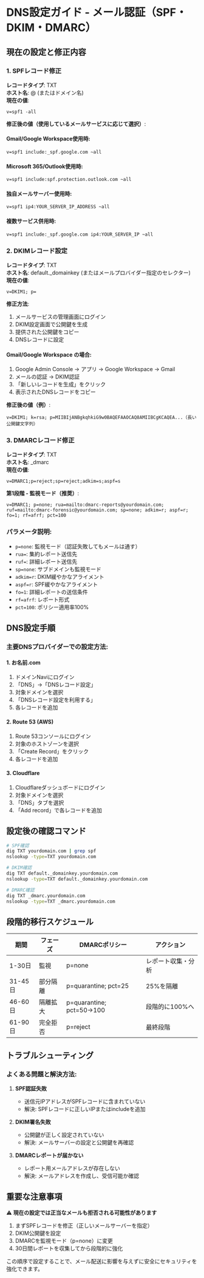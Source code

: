 # DNS設定ガイド - メール認証（SPF・DKIM・DMARC）

## 現在の設定と修正内容

### 1. SPFレコード修正

**レコードタイプ**: TXT  
**ホスト名**: @ (またはドメイン名)  
**現在の値**:

```
v=spf1 -all
```

**修正後の値（使用しているメールサービスに応じて選択）**:

#### Gmail/Google Workspace使用時:

```
v=spf1 include:_spf.google.com ~all
```

#### Microsoft 365/Outlook使用時:

```
v=spf1 include:spf.protection.outlook.com ~all
```

#### 独自メールサーバー使用時:

```
v=spf1 ip4:YOUR_SERVER_IP_ADDRESS ~all
```

#### 複数サービス併用時:

```
v=spf1 include:_spf.google.com ip4:YOUR_SERVER_IP ~all
```

### 2. DKIMレコード設定

**レコードタイプ**: TXT  
**ホスト名**: default.\_domainkey (またはメールプロバイダー指定のセレクター)  
**現在の値**:

```
v=DKIM1; p=
```

**修正方法**:

1. メールサービスの管理画面にログイン
2. DKIM設定画面で公開鍵を生成
3. 提供された公開鍵をコピー
4. DNSレコードに設定

#### Gmail/Google Workspace の場合:

1. Google Admin Console → アプリ → Google Workspace → Gmail
2. メールの認証 → DKIM認証
3. 「新しいレコードを生成」をクリック
4. 表示されたDNSレコードをコピー

**修正後の値（例）**:

```
v=DKIM1; k=rsa; p=MIIBIjANBgkqhkiG9w0BAQEFAAOCAQ8AMIIBCgKCAQEA...（長い公開鍵文字列）
```

### 3. DMARCレコード修正

**レコードタイプ**: TXT  
**ホスト名**: \_dmarc  
**現在の値**:

```
v=DMARC1;p=reject;sp=reject;adkim=s;aspf=s
```

**第1段階 - 監視モード（推奨）**:

```
v=DMARC1; p=none; rua=mailto:dmarc-reports@yourdomain.com; ruf=mailto:dmarc-forensic@yourdomain.com; sp=none; adkim=r; aspf=r; fo=1; rf=afrf; pct=100
```

### パラメータ説明:

- `p=none`: 監視モード（認証失敗してもメールは通す）
- `rua=`: 集約レポート送信先
- `ruf=`: 詳細レポート送信先
- `sp=none`: サブドメインも監視モード
- `adkim=r`: DKIM緩やかなアライメント
- `aspf=r`: SPF緩やかなアライメント
- `fo=1`: 詳細レポートの送信条件
- `rf=afrf`: レポート形式
- `pct=100`: ポリシー適用率100%

## DNS設定手順

### 主要DNSプロバイダーでの設定方法:

#### 1. お名前.com

1. ドメインNaviにログイン
2. 「DNS」→「DNSレコード設定」
3. 対象ドメインを選択
4. 「DNSレコード設定を利用する」
5. 各レコードを追加

#### 2. Route 53 (AWS)

1. Route 53コンソールにログイン
2. 対象のホストゾーンを選択
3. 「Create Record」をクリック
4. 各レコードを追加

#### 3. Cloudflare

1. Cloudflareダッシュボードにログイン
2. 対象ドメインを選択
3. 「DNS」タブを選択
4. 「Add record」で各レコードを追加

## 設定後の確認コマンド

```bash
# SPF確認
dig TXT yourdomain.com | grep spf
nslookup -type=TXT yourdomain.com

# DKIM確認
dig TXT default._domainkey.yourdomain.com
nslookup -type=TXT default._domainkey.yourdomain.com

# DMARC確認
dig TXT _dmarc.yourdomain.com
nslookup -type=TXT _dmarc.yourdomain.com
```

## 段階的移行スケジュール

| 期間    | フェーズ | DMARCポリシー            | アクション         |
| ------- | -------- | ------------------------ | ------------------ |
| 1-30日  | 監視     | p=none                   | レポート収集・分析 |
| 31-45日 | 部分隔離 | p=quarantine; pct=25     | 25%を隔離          |
| 46-60日 | 隔離拡大 | p=quarantine; pct=50→100 | 段階的に100%へ     |
| 61-90日 | 完全拒否 | p=reject                 | 最終段階           |

## トラブルシューティング

### よくある問題と解決方法:

1. **SPF認証失敗**
   - 送信元IPアドレスがSPFレコードに含まれていない
   - 解決: SPFレコードに正しいIPまたはincludeを追加

2. **DKIM署名失敗**
   - 公開鍵が正しく設定されていない
   - 解決: メールサーバーの設定と公開鍵を再確認

3. **DMARCレポートが届かない**
   - レポート用メールアドレスが存在しない
   - 解決: メールアドレスを作成し、受信可能か確認

## 重要な注意事項

⚠️ **現在の設定では正当なメールも拒否される可能性があります**

1. まずSPFレコードを修正（正しいメールサーバーを指定）
2. DKIM公開鍵を設定
3. DMARCを監視モード（p=none）に変更
4. 30日間レポートを収集してから段階的に強化

この順序で設定することで、メール配送に影響を与えずに安全にセキュリティを強化できます。
